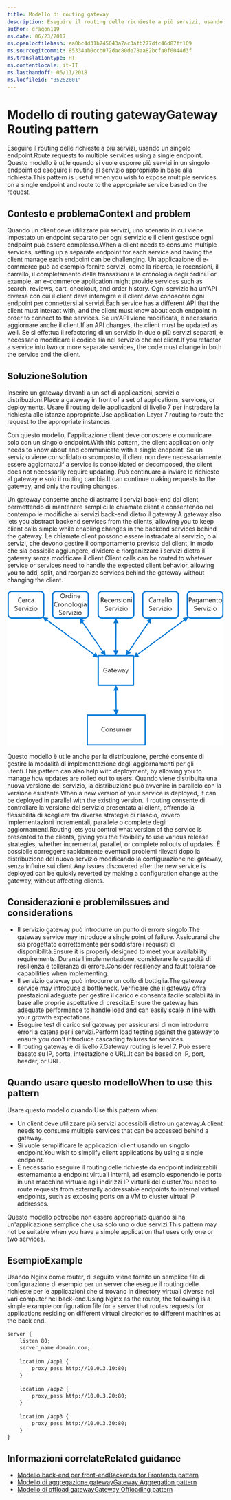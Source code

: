 ```yaml
---
title: Modello di routing gateway
description: Eseguire il routing delle richieste a più servizi, usando un singolo endpoint.
author: dragon119
ms.date: 06/23/2017
ms.openlocfilehash: ea0bc4d31b745043a7ac3afb277dfc46d87ff109
ms.sourcegitcommit: 85334ab0ccb072dac80de78aa82bcfa0f0044d3f
ms.translationtype: HT
ms.contentlocale: it-IT
ms.lasthandoff: 06/11/2018
ms.locfileid: "35252601"
---
```

# <a name="gateway-routing-pattern"></a><span data-ttu-id="f74ae-103">Modello di routing gateway</span><span class="sxs-lookup"><span data-stu-id="f74ae-103">Gateway Routing pattern</span></span>

<span data-ttu-id="f74ae-104">Eseguire il routing delle richieste a più servizi, usando un singolo endpoint.</span><span class="sxs-lookup"><span data-stu-id="f74ae-104">Route requests to multiple services using a single endpoint.</span></span> <span data-ttu-id="f74ae-105">Questo modello è utile quando si vuole esporre più servizi in un singolo endpoint ed eseguire il routing al servizio appropriato in base alla richiesta.</span><span class="sxs-lookup"><span data-stu-id="f74ae-105">This pattern is useful when you wish to expose multiple services on a single endpoint and route to the appropriate service based on the request.</span></span>

## <a name="context-and-problem"></a><span data-ttu-id="f74ae-106">Contesto e problema</span><span class="sxs-lookup"><span data-stu-id="f74ae-106">Context and problem</span></span>

<span data-ttu-id="f74ae-107">Quando un client deve utilizzare più servizi, uno scenario in cui viene impostato un endpoint separato per ogni servizio e il client gestisce ogni endpoint può essere complesso.</span><span class="sxs-lookup"><span data-stu-id="f74ae-107">When a client needs to consume multiple services, setting up a separate endpoint for each service and having the client manage each endpoint can be challenging.</span></span> <span data-ttu-id="f74ae-108">Un'applicazione di e-commerce può ad esempio fornire servizi, come la ricerca, le recensioni, il carrello, il completamento delle transazioni e la cronologia degli ordini.</span><span class="sxs-lookup"><span data-stu-id="f74ae-108">For example, an e-commerce application might provide services such as search, reviews, cart, checkout, and order history.</span></span> <span data-ttu-id="f74ae-109">Ogni servizio ha un'API diversa con cui il client deve interagire e il client deve conoscere ogni endpoint per connettersi ai servizi.</span><span class="sxs-lookup"><span data-stu-id="f74ae-109">Each service has a different API that the client must interact with, and the client must know about each endpoint in order to connect to the services.</span></span> <span data-ttu-id="f74ae-110">Se un'API viene modificata, è necessario aggiornare anche il client.</span><span class="sxs-lookup"><span data-stu-id="f74ae-110">If an API changes, the client must be updated as well.</span></span> <span data-ttu-id="f74ae-111">Se si effettua il refactoring di un servizio in due o più servizi separati, è necessario modificare il codice sia nel servizio che nel client.</span><span class="sxs-lookup"><span data-stu-id="f74ae-111">If you refactor a service into two or more separate services, the code must change in both the service and the client.</span></span>

## <a name="solution"></a><span data-ttu-id="f74ae-112">Soluzione</span><span class="sxs-lookup"><span data-stu-id="f74ae-112">Solution</span></span>

<span data-ttu-id="f74ae-113">Inserire un gateway davanti a un set di applicazioni, servizi o distribuzioni.</span><span class="sxs-lookup"><span data-stu-id="f74ae-113">Place a gateway in front of a set of applications, services, or deployments.</span></span> <span data-ttu-id="f74ae-114">Usare il routing delle applicazioni di livello 7 per instradare la richiesta alle istanze appropriate.</span><span class="sxs-lookup"><span data-stu-id="f74ae-114">Use application Layer 7 routing to route the request to the appropriate instances.</span></span>

<span data-ttu-id="f74ae-115">Con questo modello, l'applicazione client deve conoscere e comunicare solo con un singolo endpoint.</span><span class="sxs-lookup"><span data-stu-id="f74ae-115">With this pattern, the client application only needs to know about and communicate with a single endpoint.</span></span> <span data-ttu-id="f74ae-116">Se un servizio viene consolidato o scomposto, il client non deve necessariamente essere aggiornato.</span><span class="sxs-lookup"><span data-stu-id="f74ae-116">If a service is consolidated or decomposed, the client does not necessarily require updating.</span></span> <span data-ttu-id="f74ae-117">Può continuare a inviare le richieste al gateway e solo il routing cambia.</span><span class="sxs-lookup"><span data-stu-id="f74ae-117">It can continue making requests to the gateway, and only the routing changes.</span></span>

<span data-ttu-id="f74ae-118">Un gateway consente anche di astrarre i servizi back-end dai client, permettendo di mantenere semplici le chiamate client e consentendo nel contempo le modifiche ai servizi back-end dietro il gateway.</span><span class="sxs-lookup"><span data-stu-id="f74ae-118">A gateway also lets you abstract backend services from the clients, allowing you to keep client calls simple while enabling changes in the backend services behind the gateway.</span></span> <span data-ttu-id="f74ae-119">Le chiamate client possono essere instradate al servizio, o ai servizi, che devono gestire il comportamento previsto del client, in modo che sia possibile aggiungere, dividere e riorganizzare i servizi dietro il gateway senza modificare il client.</span><span class="sxs-lookup"><span data-stu-id="f74ae-119">Client calls can be routed to whatever service or services need to handle the expected client behavior, allowing you to add, split, and reorganize services behind the gateway without changing the client.</span></span>

![](./_images/gateway-routing.png)
 
<span data-ttu-id="f74ae-120">Questo modello è utile anche per la distribuzione, perché consente di gestire la modalità di implementazione degli aggiornamenti per gli utenti.</span><span class="sxs-lookup"><span data-stu-id="f74ae-120">This pattern can also help with deployment, by allowing you to manage how updates are rolled out to users.</span></span> <span data-ttu-id="f74ae-121">Quando viene distribuita una nuova versione del servizio, la distribuzione può avvenire in parallelo con la versione esistente.</span><span class="sxs-lookup"><span data-stu-id="f74ae-121">When a new version of your service is deployed, it can be deployed in parallel with the existing version.</span></span> <span data-ttu-id="f74ae-122">Il routing consente di controllare la versione del servizio presentata ai client, offrendo la flessibilità di scegliere tra diverse strategie di rilascio, ovvero implementazioni incrementali, parallele o complete degli aggiornamenti.</span><span class="sxs-lookup"><span data-stu-id="f74ae-122">Routing lets you control what version of the service is presented to the clients, giving you the flexibility to use various release strategies, whether incremental, parallel, or complete rollouts of updates.</span></span> <span data-ttu-id="f74ae-123">È possibile correggere rapidamente eventuali problemi rilevati dopo la distribuzione del nuovo servizio modificando la configurazione nel gateway, senza influire sui client.</span><span class="sxs-lookup"><span data-stu-id="f74ae-123">Any issues discovered after the new service is deployed can be quickly reverted by making a configuration change at the gateway, without affecting clients.</span></span>

## <a name="issues-and-considerations"></a><span data-ttu-id="f74ae-124">Considerazioni e problemi</span><span class="sxs-lookup"><span data-stu-id="f74ae-124">Issues and considerations</span></span>

- <span data-ttu-id="f74ae-125">Il servizio gateway può introdurre un punto di errore singolo.</span><span class="sxs-lookup"><span data-stu-id="f74ae-125">The gateway service may introduce a single point of failure.</span></span> <span data-ttu-id="f74ae-126">Assicurarsi che sia progettato correttamente per soddisfare i requisiti di disponibilità.</span><span class="sxs-lookup"><span data-stu-id="f74ae-126">Ensure it is properly designed to meet your availability requirements.</span></span> <span data-ttu-id="f74ae-127">Durante l'implementazione, considerare le capacità di resilienza e tolleranza di errore.</span><span class="sxs-lookup"><span data-stu-id="f74ae-127">Consider resiliency and fault tolerance capabilities when implementing.</span></span>
- <span data-ttu-id="f74ae-128">Il servizio gateway può introdurre un collo di bottiglia.</span><span class="sxs-lookup"><span data-stu-id="f74ae-128">The gateway service may introduce a bottleneck.</span></span> <span data-ttu-id="f74ae-129">Verificare che il gateway offra prestazioni adeguate per gestire il carico e consenta facile scalabilità in base alle proprie aspettative di crescita.</span><span class="sxs-lookup"><span data-stu-id="f74ae-129">Ensure the gateway has adequate performance to handle load and can easily scale in line with your growth expectations.</span></span>
- <span data-ttu-id="f74ae-130">Eseguire test di carico sul gateway per assicurarsi di non introdurre errori a catena per i servizi.</span><span class="sxs-lookup"><span data-stu-id="f74ae-130">Perform load testing against the gateway to ensure you don't introduce cascading failures for services.</span></span>
- <span data-ttu-id="f74ae-131">Il routing gateway è di livello 7.</span><span class="sxs-lookup"><span data-stu-id="f74ae-131">Gateway routing is level 7.</span></span> <span data-ttu-id="f74ae-132">Può essere basato su IP, porta, intestazione o URL.</span><span class="sxs-lookup"><span data-stu-id="f74ae-132">It can be based on IP, port, header, or URL.</span></span>

## <a name="when-to-use-this-pattern"></a><span data-ttu-id="f74ae-133">Quando usare questo modello</span><span class="sxs-lookup"><span data-stu-id="f74ae-133">When to use this pattern</span></span>

<span data-ttu-id="f74ae-134">Usare questo modello quando:</span><span class="sxs-lookup"><span data-stu-id="f74ae-134">Use this pattern when:</span></span>

- <span data-ttu-id="f74ae-135">Un client deve utilizzare più servizi accessibili dietro un gateway.</span><span class="sxs-lookup"><span data-stu-id="f74ae-135">A client needs to consume multiple services that can be accessed behind a gateway.</span></span>
- <span data-ttu-id="f74ae-136">Si vuole semplificare le applicazioni client usando un singolo endpoint.</span><span class="sxs-lookup"><span data-stu-id="f74ae-136">You wish to simplify client applications by using a single endpoint.</span></span>
- <span data-ttu-id="f74ae-137">È necessario eseguire il routing delle richieste da endpoint indirizzabili esternamente a endpoint virtuali interni, ad esempio esponendo le porte in una macchina virtuale agli indirizzi IP virtuali del cluster.</span><span class="sxs-lookup"><span data-stu-id="f74ae-137">You need to route requests from externally addressable endpoints to internal virtual endpoints, such as exposing ports on a VM to cluster virtual IP addresses.</span></span>

<span data-ttu-id="f74ae-138">Questo modello potrebbe non essere appropriato quando si ha un'applicazione semplice che usa solo uno o due servizi.</span><span class="sxs-lookup"><span data-stu-id="f74ae-138">This pattern may not be suitable when you have a simple application that uses only one or two services.</span></span>

## <a name="example"></a><span data-ttu-id="f74ae-139">Esempio</span><span class="sxs-lookup"><span data-stu-id="f74ae-139">Example</span></span>

<span data-ttu-id="f74ae-140">Usando Nginx come router, di seguito viene fornito un semplice file di configurazione di esempio per un server che esegue il routing delle richieste per le applicazioni che si trovano in directory virtuali diverse nei vari computer nel back-end.</span><span class="sxs-lookup"><span data-stu-id="f74ae-140">Using Nginx as the router, the following is a simple example configuration file for a server that routes requests for applications residing on different virtual directories to different machines at the back end.</span></span>

```
server {
    listen 80;
    server_name domain.com;

    location /app1 {
        proxy_pass http://10.0.3.10:80;
    }

    location /app2 {
        proxy_pass http://10.0.3.20:80;
    }

    location /app3 {
        proxy_pass http://10.0.3.30:80;
    }
}
```

## <a name="related-guidance"></a><span data-ttu-id="f74ae-141">Informazioni correlate</span><span class="sxs-lookup"><span data-stu-id="f74ae-141">Related guidance</span></span>

- [<span data-ttu-id="f74ae-142">Modello back-end per front-end</span><span class="sxs-lookup"><span data-stu-id="f74ae-142">Backends for Frontends pattern</span></span>](./backends-for-frontends.md)
- [<span data-ttu-id="f74ae-143">Modello di aggregazione gateway</span><span class="sxs-lookup"><span data-stu-id="f74ae-143">Gateway Aggregation pattern</span></span>](./gateway-aggregation.md)
- [<span data-ttu-id="f74ae-144">Modello di offload gateway</span><span class="sxs-lookup"><span data-stu-id="f74ae-144">Gateway Offloading pattern</span></span>](./gateway-offloading.md)



